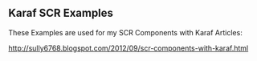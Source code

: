 Karaf SCR Examples
---------------------------

These Examples are used for my SCR Components with Karaf Articles:

http://sully6768.blogspot.com/2012/09/scr-components-with-karaf.html
